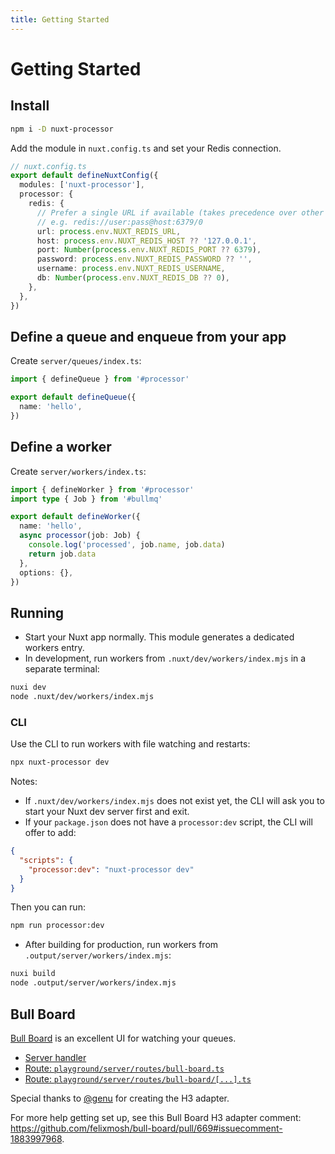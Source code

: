 ```yaml
---
title: Getting Started
---
```


# Getting Started

## Install

```bash
npm i -D nuxt-processor
```

Add the module in `nuxt.config.ts` and set your Redis connection.

```ts
// nuxt.config.ts
export default defineNuxtConfig({
  modules: ['nuxt-processor'],
  processor: {
    redis: {
      // Prefer a single URL if available (takes precedence over other fields)
      // e.g. redis://user:pass@host:6379/0
      url: process.env.NUXT_REDIS_URL,
      host: process.env.NUXT_REDIS_HOST ?? '127.0.0.1',
      port: Number(process.env.NUXT_REDIS_PORT ?? 6379),
      password: process.env.NUXT_REDIS_PASSWORD ?? '',
      username: process.env.NUXT_REDIS_USERNAME,
      db: Number(process.env.NUXT_REDIS_DB ?? 0),
    },
  },
})
```

## Define a queue and enqueue from your app

Create `server/queues/index.ts`:

```ts
import { defineQueue } from '#processor'

export default defineQueue({
  name: 'hello',
})
```

## Define a worker

Create `server/workers/index.ts`:

```ts
import { defineWorker } from '#processor'
import type { Job } from '#bullmq'

export default defineWorker({
  name: 'hello',
  async processor(job: Job) {
    console.log('processed', job.name, job.data)
    return job.data
  },
  options: {},
})
```

## Running

- Start your Nuxt app normally. This module generates a dedicated workers entry.
- In development, run workers from `.nuxt/dev/workers/index.mjs` in a separate terminal:

```bash
nuxi dev
node .nuxt/dev/workers/index.mjs
```

### CLI

Use the CLI to run workers with file watching and restarts:

```bash
npx nuxt-processor dev
```

Notes:
- If `.nuxt/dev/workers/index.mjs` does not exist yet, the CLI will ask you to start your Nuxt dev server first and exit.
- If your `package.json` does not have a `processor:dev` script, the CLI will offer to add:

```json
{
  "scripts": {
    "processor:dev": "nuxt-processor dev"
  }
}
```

Then you can run:

```bash
npm run processor:dev
```

- After building for production, run workers from `.output/server/workers/index.mjs`:

```bash
nuxi build
node .output/server/workers/index.mjs
```

## Bull Board

[Bull Board](https://github.com/felixmosh/bull-board) is an excellent UI for watching your queues.

- [Server handler](../playground/server/handlers/bull-board.ts)
- [Route: `playground/server/routes/bull-board.ts`](../playground/server/routes/bull-board.ts)
- [Route: `playground/server/routes/bull-board/[...].ts`](../playground/server/routes/bull-board/%5B...%5D.ts)

Special thanks to [@genu](https://github.com/genu) for creating the H3 adapter.

For more help getting set up, see this Bull Board H3 adapter comment: <https://github.com/felixmosh/bull-board/pull/669#issuecomment-1883997968>.


